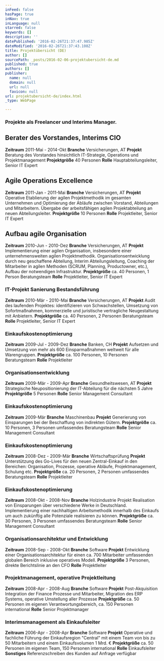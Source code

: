 ```yaml
---
inFeed: false
hasPage: true
inNav: true
inLanguage: null
starred: false
keywords: []
description: ''
datePublished: '2016-02-26T21:37:47.985Z'
dateModified: '2016-02-26T21:37:43.108Z'
title: Projektübersicht (DE)
author: []
sourcePath: _posts/2016-02-06-projektubersicht-de.md
published: true
authors: []
publisher:
  name: null
  domain: null
  url: null
  favicon: null
url: projektubersicht-de/index.html
_type: WebPage

---
```

### Projekte als Freelancer und Interims Manager.

## Berater des Vorstandes, Interims CIO

**Zeitraum** 2011-Mai - 2014-Okt **Branche** Versicherungen, AT **Projekt** Beratung des Vorstandes hinsichtlich IT-Strategie, Operations und Projektmanagement **Projektgröße** 40 Personen **Rolle** Hauptabteilungsleiter, Senior IT Expert

## Agile Operations Excellence

**Zeitraum** 2011-Jan - 2011-Mai **Branche** Versicherungen, AT
**Projekt** Operative Etablierung der agilen Projektmethodik im gesamten Unternehmen und Optimierung der Abläufe zwischen Vorstand, Abteilungen und Mitarbeitern. Übergabe der arbeitsfähigen agilen Projektabteilung an neuen Abteilungsleiter.
**Projektgröße** 10 Personen
**Rolle** Projektleiter, Senior IT Expert

## Aufbau agile Organisation

**Zeitraum** 2010-Jun - 2010-Dez **Branche** Versicherungen, AT
**Projekt** Implementierung einer agilen Organisation, insbesondere einer unternehmensweiten agilen Projektmethodik. Organisationsentwicklung durch neu geschaffene Abteilung, Interim Abteilungsleitung, Coaching der Mitarbeiter in agilen Methoden (SCRUM, Planning, Productowner, etc.), Aufbau der notwendigen Infrastruktur.
**Projektgröße** ca. 40 Personen, 1 Person Beratungsteam
**Rolle** Projektleiter, Senior IT Expert

### IT-Projekt Sanierung Bestandsführung

**Zeitraum** 2010-Mär - 2010-Mai **Branche** Versicherungen, AT
**Projekt** Audit des laufenden Projektes: identifizieren von Schwachstellen, Umsetzung von Sofortmaßnahmen, kommerzielle und juristische vertragliche Neugestaltung mit Anbietern.
**Projektgröße** ca. 40 Personen, 2 Personen Beratungsteam
**Rolle** Projektleiter, Senior IT Expert

### Einkaufskostenoptimierung

**Zeitraum** 2009-Jul - 2009-Dez **Branche** Banken, CH
**Projekt** Aufsetzen und Umsetzung von mehr als 600 Einsparmaßnahmen weltweit für alle Warengruppen.
**Projektgröße** ca. 100 Personen, 10 Personen Beratungsteam
**Rolle** Projektleiter

### Organisationsentwicklung

**Zeitraum** 2009-Mär - 2009-Apr **Branche** Gesundheitswesen, AT
**Projekt** Strategische Neupositionierung der IT-Abteilung für die nächsten 5 Jahre
**Projektgröße** 5 Personen
**Rolle** Senior Management Consultant

### Einkaufskostenoptimierung

**Zeitraum** 2009-Mär **Branche** Maschinenbau
**Projekt** Generierung von Einsparungen bei der Beschaffung von indirekten Gütern.
**Projektgröße** ca. 10 Personen, 3 Personen umfassendes Beratungsteam
**Rolle** Senior Management Consultant

### Einkaufskostenoptimierung

**Zeitraum** 2008-Dez - 2009-Mär **Branche** Wirtschaftsprüfung
**Projekt** Unterstützung des Go-Lives für den neuen Zentral-Einkauf in den Bereichen: Organisation, Prozesse, operative Abläufe, Projektmanagement, Schulung etc.
**Projektgröße** ca. 20 Personen, 2 Personen umfassendes Beratungsteam
**Rolle** Projektleiter

### Einkaufskostenoptimierung

**Zeitraum** 2008-Okt - 2008-Nov **Branche** Holzindustrie
Projekt Realisation von Einsparungen über verschiedene Werke in Deutschland. Implementierung einer nachhaltigen Arbeitsmethodik innerhalb des Einkaufs um auch zukünftig alle Potenziale realisieren zu können.
**Projektgröße** ca. 30 Personen, 3 Personen umfassendes Beratungsteam
**Rolle** Senior Management Consultant

### Organisationsarchitektur und Entwicklung

**Zeitraum** 2008-Sep - 2008-Okt **Branche** Software
**Projekt** Entwicklung einer Organisationsarchitektur für einen ca. 700 Mitarbeiter umfassenden globalen Bereich inklusive operatives Modell.
**Projektgröße** 3 Personen, direkte Berichtslinie an den CFO
**Rolle** Projektleiter

### Projektmanagement, operative Projektleitung

**Zeitraum** 2008-Apr - 2008-Aug **Branche** Software
**Projekt** Post-Akquisition Integration der Finance Prozesse und Mitarbeiter, Migration des ERP Systems, operative Umstellung aller Prozesse
**Projektgröße** ca. 50 Personen im eigenen Verantwortungsbereich, ca. 150 Personen international
**Rolle** Senior Projektmanager

### Interimsmanagement als Einkaufsleiter

**Zeitraum** 2006-Apr - 2008-Apr **Branche** Software
**Projekt** Operative und fachliche Führung der Einkaufsregion "Central" mit einem Team von bis zu 50 Mitarbeitern und einem Einkaufsvolumen 1 Mrd. €
**Projektgröße** ca. 50 Personen im eigenen Team, 150 Personen international
**Rolle** Einkaufsleiter
**Sonstiges** Referenzschreiben des Kunden auf Anfrage verfügbar